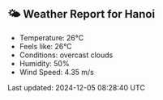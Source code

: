 <!-- WEATHER-START -->
## 🌤 Weather Report for Hanoi

- Temperature: 26°C
- Feels like: 26°C
- Conditions: overcast clouds
- Humidity: 50%
- Wind Speed: 4.35 m/s

Last updated: 2024-12-05 08:28:40 UTC
<!-- WEATHER-END -->

